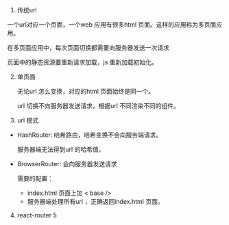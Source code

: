 1. 传统url

一个url对应一个页面，一个web 应用有很多html 页面。这样的应用称为多页面应用。

在多页面应用中，每次页面切换都需要向服务器发送一次请求

页面中的静态资源要重新请求加载，js 重新加载初始化。

2. 单页面
   
   无论url 怎么变换，对应的html 页面始终是同一个。

   url 切换不向服务器发送请求，根据url 不同渲染不同的组件。

3. url 模式
   
+ HashRouter: 哈希路由，哈希变换不会向服务端请求。
  
  服务器端无法得到url 的哈希值，

+ BrowserRouter: 会向服务器发送请求
  
  需要的配置：

  + index.html 页面上加 < base />
  + 服务器端处理所有url ，正确返回index.html 页面。

4. react-router 5